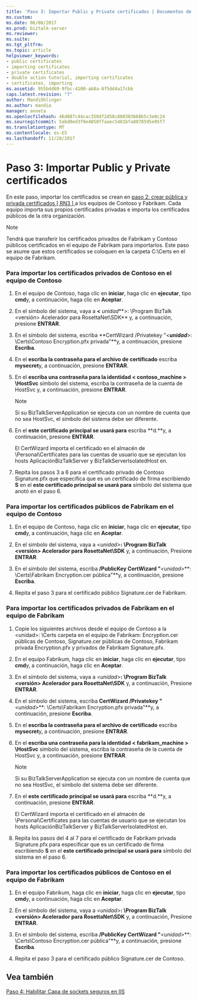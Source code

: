 ```yaml
---
title: 'Paso 3: Importar Public y Private certificados | Documentos de Microsoft'
ms.custom: 
ms.date: 06/08/2017
ms.prod: biztalk-server
ms.reviewer: 
ms.suite: 
ms.tgt_pltfrm: 
ms.topic: article
helpviewer_keywords:
- public certificates
- importing certificates
- private certificates
- double action tutorial, importing certificates
- certificates, importing
ms.assetid: 955bdd69-9fbc-4100-ab8a-8f5dd4a17cbb
caps.latest.revision: "7"
author: MandiOhlinger
ms.author: mandia
manager: anneta
ms.openlocfilehash: 46d087c44cac350df2d58c880303668b5c3e0c24
ms.sourcegitcommit: 5abd0ed3f9e4858ffaaec5481bfa8878595e95f7
ms.translationtype: MT
ms.contentlocale: es-ES
ms.lasthandoff: 11/28/2017
---
```

# <a name="step-3-importing-public-and-private-certificates"></a>Paso 3: Importar Public y Private certificados
En este paso, importar los certificados se crean en [paso 2: crear pública y privada certificados &#91; RN3 &#93; ](../../adapters-and-accelerators/accelerator-rosettanet/step-2-creating-public-and-private-certificates.md) a los equipos de Contoso y Fabrikam. Cada equipo importa sus propios certificados privadas e importa los certificados públicos de la otra organización.  
  
> [!NOTE]
>  Tendrá que transferir los certificados privados de Fabrikam y Contoso públicos certificados en el equipo de Fabrikam para importarlos. Este paso se asume que estos certificados se coloquen en la carpeta C:\Certs en el equipo de Fabrikam.  
  
### <a name="to-import-the-contoso-private-certificates-on-the-contoso-computer"></a>Para importar los certificados privados de Contoso en el equipo de Contoso  
  
1.  En el equipo de Contoso, haga clic en **iniciar**, haga clic en **ejecutar**, tipo **cmd**y, a continuación, haga clic en **Aceptar**.  
  
2.  En el símbolo del sistema, vaya a  **\<**  *unidad***\>: \Program BizTalk \<versión\> Acelerador para RosettaNet\SDK** y, a continuación, presione **ENTRAR**.  
  
3.  En el símbolo del sistema, escriba **CertWizard /Privatekey "\<***unidad***\>: \Certs\Contoso Encryption.pfx privada"**y, a continuación, presione **Escriba**.  
  
4.  En el **escriba la contraseña para el archivo de certificado** escriba **mysecret**y, a continuación, presione **ENTRAR**.  
  
5.  En el **escriba una contraseña para la identidad < contoso_machine > \HostSvc** símbolo del sistema, escriba la contraseña de la cuenta de HostSvc y, a continuación, presione **ENTRAR**.  
  
    > [!NOTE]
    >  Si su BizTalkServerApplication se ejecuta con un nombre de cuenta que no sea HostSvc, el símbolo del sistema debe ser diferente.  
  
6.  En el **este certificado principal se usará para** escriba **d.**y, a continuación, presione **ENTRAR**.  
  
     El CertWizard importa el certificado en el almacén de \Personal\Certificates para las cuentas de usuario que se ejecutan los hosts AplicaciónBizTalkServer y BizTalkServerIsolatedHost en.  
  
7.  Repita los pasos 3 a 6 para el certificado privado de Contoso Signature.pfx que especifica que es un certificado de firma escribiendo **S** en el **este certificado principal se usará para** símbolo del sistema que anotó en el paso 6.  
  
### <a name="to-import-the-fabrikam-public-certificates-on-the-contoso-computer"></a>Para importar los certificados públicos de Fabrikam en el equipo de Contoso  
  
1.  En el equipo de Contoso, haga clic en **iniciar**, haga clic en **ejecutar,** tipo **cmd**y, a continuación, haga clic en **Aceptar**.  
  
2.  En el símbolo del sistema, vaya a  *\<unidad\>***: \Program BizTalk \<versión\> Acelerador para RosettaNet\SDK** y, a continuación, Presione **ENTRAR**.  
  
3.  En el símbolo del sistema, escriba **/PublicKey CertWizard "***\<unidad\>***: \Certs\Fabrikam Encryption.cer pública"**y, a continuación, presione  **Escriba**.  
  
4.  Repita el paso 3 para el certificado público Signature.cer de Fabrikam.  
  
### <a name="to-import-the-fabrikam-private-certificates-on-the-fabrikam-computer"></a>Para importar los certificados privados de Fabrikam en el equipo de Fabrikam  
  
1.  Copie los siguientes archivos desde el equipo de Contoso a la \<unidad\>: \Certs carpeta en el equipo de Fabrikam: Encryption.cer públicas de Contoso, Signature.cer públicas de Contoso, Fabrikam privada Encryption.pfx y privados de Fabrikam Signature.pfx.  
  
2.  En el equipo Fabrikum, haga clic en **iniciar**, haga clic en **ejecutar**, tipo **cmd**y, a continuación, haga clic en **Aceptar**.  
  
3.  En el símbolo del sistema, vaya a  *\<unidad\>***: \Program BizTalk \<versión\> Acelerador para RosettaNet\SDK** y, a continuación, Presione **ENTRAR**.  
  
4.  En el símbolo del sistema, escriba **CertWizard /Privatekey "***\<unidad\>***: \Certs\Fabrikam Encryption.pfx privada"**y, a continuación, presione **Escriba**.  
  
5.  En el **escriba la contraseña para el archivo de certificado** escriba **mysecret**y, a continuación, presione **ENTRAR**.  
  
6.  En el **escriba una contraseña para la identidad < fabrikam_machine > \HostSvc** símbolo del sistema, escriba la contraseña de la cuenta de HostSvc y, a continuación, presione **ENTRAR**.  
  
    > [!NOTE]
    >  Si su BizTalkServerApplication se ejecuta con un nombre de cuenta que no sea HostSvc, el símbolo del sistema debe ser diferente.  
  
7.  En el **este certificado principal se usará para** escriba **d.**y, a continuación, presione **ENTRAR**.  
  
     El CertWizard importa el certificado en el almacén de \Personal\Certificates para las cuentas de usuario que se ejecutan los hosts AplicaciónBizTalkServer y BizTalkServerIsolatedHost en.  
  
8.  Repita los pasos del 4 al 7 para el certificado de Fabrikam privada Signature.pfx para especificar que es un certificado de firma escribiendo **S** en el **este certificado principal se usará para** símbolo del sistema en el paso 6.  
  
### <a name="to-import-the-contoso-public-certificates-on-the-fabrikam-computer"></a>Para importar los certificados públicos de Contoso en el equipo de Fabrikam  
  
1.  En el equipo Fabrikum, haga clic en **iniciar**, haga clic en **ejecutar**, tipo **cmd**y, a continuación, haga clic en **Aceptar**.  
  
2.  En el símbolo del sistema, vaya a  *\<unidad\>***: \Program BizTalk \<versión\> Acelerador para RosettaNet\SDK** y, a continuación, Presione **ENTRAR**.  
  
3.  En el símbolo del sistema, escriba **/PublicKey CertWizard "***\<unidad\>***: \Certs\Contoso Encryption.cer pública"**y, a continuación, presione  **Escriba**.  
  
4.  Repita el paso 3 para el certificado público Signature.cer de Contoso.  
  
## <a name="see-also"></a>Vea también  
 [Paso 4: Habilitar Capa de sockets seguros en IIS](../../adapters-and-accelerators/accelerator-rosettanet/step-4-enabling-secure-sockets-layer-in-iis.md)
